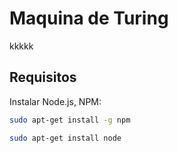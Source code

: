 # Maquina de Turing

kkkkk

## Requisitos

Instalar Node.js, NPM:

```bash
sudo apt-get install -g npm
```

```bash
sudo apt-get install node
```
